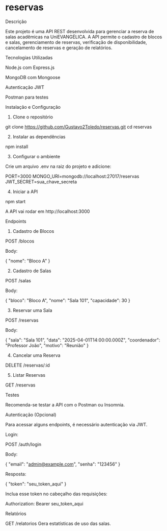 # reservas

Descrição

Este projeto é uma API REST desenvolvida para gerenciar a reserva de salas acadêmicas na UniEVANGÉLICA. A API permite o cadastro de blocos e salas, gerenciamento de reservas, verificação de disponibilidade, cancelamento de reservas e geração de relatórios.

Tecnologias Utilizadas

Node.js com Express.js

MongoDB com Mongoose

Autenticação JWT 

Postman para testes

Instalação e Configuração

1. Clone o repositório

git clone https://github.com/Gustavo2Toledo/reservas.git
cd reservas

2. Instalar as dependências

npm install

3. Configurar o ambiente

Crie um arquivo .env na raiz do projeto e adicione:

PORT=3000
MONGO_URI=mongodb://localhost:27017/reservas
JWT_SECRET=sua_chave_secreta

4. Iniciar a API

npm start

A API vai rodar em http://localhost:3000

Endpoints

1. Cadastro de Blocos

POST /blocos

Body:

{
  "nome": "Bloco A"
}

2. Cadastro de Salas

POST /salas

Body:

{
  "bloco": "Bloco A",
  "nome": "Sala 101",
  "capacidade": 30
}

3. Reservar uma Sala

POST /reservas

Body:

{
  "sala": "Sala 101",
  "data": "2025-04-01T14:00:00.000Z",
  "coordenador": "Professor João",
  "motivo": "Reunião"
}

4. Cancelar uma Reserva

DELETE /reservas/:id

5. Listar Reservas

GET /reservas

Testes

Recomenda-se testar a API com o Postman ou Insomnia.

Autenticação (Opcional)

Para acessar alguns endpoints, é necessário autenticação via JWT.

Login:

POST /auth/login

Body:

{
  "email": "admin@example.com",
  "senha": "123456"
}

Resposta:

{
  "token": "seu_token_aqui"
}

Inclua esse token no cabeçalho das requisições:

Authorization: Bearer seu_token_aqui

Relatórios

GET /relatorios
Gera estatísticas de uso das salas.
